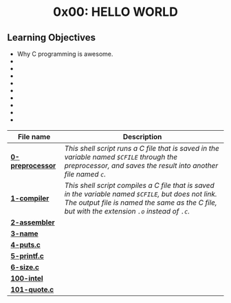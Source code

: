 <h1 align="center">0x00: HELLO WORLD</h1>

<h2>Learning Objectives</h2>
<ul>
<li>Why C programming is awesome.</li>
<li></li>
<li></li>
<li></li>
<li></li>
<li></li>

<li></li>

<li></li>

<li></li>

<li></li>
</ul>

|File name|Description|
|---|---|
|[**0-preprocessor**](https://github.com/GM-Samuelstein/alx-low_level_programming/blob/master/0x00-hello_world/0-preprocessor)|*This shell script runs a C file that is saved in the variable named `$CFILE` through the preprocessor, and saves the result into another file named `c`.*|
|[**1-compiler**](https://github.com/GM-Samuelstein/alx-low_level_programming/blob/master/0x00-hello_world/1-compiler)|*This shell script compiles a C file that is saved in the variable named `$CFILE`, but does not link. The output file is named the same as the C file, but with the extension `.o` instead of `.c`.*|
|[**2-assembler**](https://github.com/GM-Samuelstein/alx-low_level_programming/blob/master/0x00-hello_world/2-assembler)||
|[**3-name**](https://github.com/GM-Samuelstein/alx-low_level_programming/blob/master/0x00-hello_world/3-name)||
|[**4-puts.c**](https://github.com/GM-Samuelstein/alx-low_level_programming/blob/master/0x00-hello_world/4-puts.c)||
|[**5-printf.c**](https://github.com/GM-Samuelstein/alx-low_level_programming/blob/master/0x00-hello_world/5-printf.c)||
|[**6-size.c**](https://github.com/GM-Samuelstein/alx-low_level_programming/blob/master/0x00-hello_world/6-size.c)||
|[**100-intel**](https://github.com/GM-Samuelstein/alx-low_level_programming/blob/master/0x00-hello_world/100-intel)||
|[**101-quote.c**](https://github.com/GM-Samuelstein/alx-low_level_programming/blob/master/0x00-hello_world/101-quote.c)||

